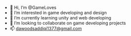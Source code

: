 - 👋 Hi, I’m @GameLoves
- 👀 I’m interested in game developing and design 
- 🌱 I’m currently learning unity and web developing
- 💞️ I’m looking to collaborate on game developing projects
- 📫 dawoodsaddiqi1377@gmail.com

<!---
GameLoves/GameLoves is a ✨ special ✨ repository because its `README.md` (this file) appears on your GitHub profile.
You can click the Preview link to take a look at your changes.
--->
